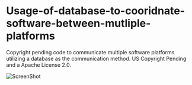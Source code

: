 # Usage-of-database-to-cooridnate-software-between-mutliple-platforms
Copyright pending code to communicate multiple software platforms utilizing a database as the communication method. US Copyright Pending and a Apache License 2.0.

![ScreenShot](https://i.ibb.co/kcxByTy/Screen-Shot-2020-10-17-at-3-04-10-PM.png)
